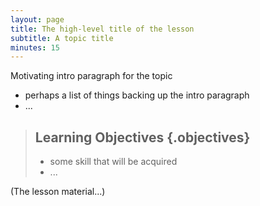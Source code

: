 ```yaml
---
layout: page
title: The high-level title of the lesson
subtitle: A topic title
minutes: 15
---
```


Motivating intro paragraph for the topic

* perhaps a list of things backing up the intro paragraph
* ...

> ## Learning Objectives {.objectives}
>
> * some skill that will be acquired
> * ...

(The lesson material...)
